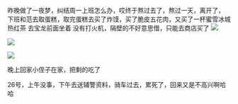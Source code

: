 昨晚做了一夜梦，纠结周一上班怎么办，哎终于熬过去了，熬过一天，离开了，
下班和范去取蛋糕，取完蛋糕去买了炸馍，买了脆皮五花肉，又买了一杯蜜雪冰城热红茶
去宝龙前面坐着
没有打火机，隔壁的不好意思借，只能去商店买了
![](http://upload-images.jianshu.io/upload_images/6904315-d5a6f86a514836cd.jpg?imageMogr2/auto-orient/strip%7CimageView2/2/w/1080/q/50)

![](http://upload-images.jianshu.io/upload_images/6904315-65ea7eb67a2b538e.jpg?imageMogr2/auto-orient/strip%7CimageView2/2/w/1080/q/50)

![](http://upload-images.jianshu.io/upload_images/6904315-c0b66bc185cb8519.jpg?imageMogr2/auto-orient/strip%7CimageView2/2/w/1080/q/50)


晚上回家小侄子在家，把剩的吃了


26号，上午没事，下午去送辅警资料，骑车过去，累死了，回来又是不高兴啊哈哈
